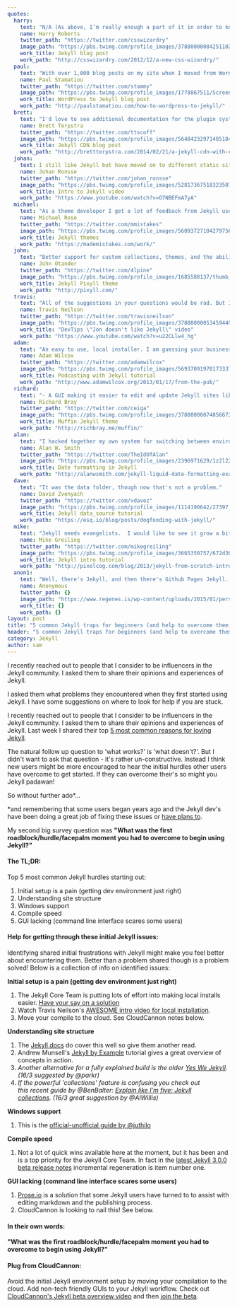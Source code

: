 ```yaml
---
quotes:
  harry:
    text: "N/A (As above, I’m really enough a part of it in order to know what’s missing.)"
    name: Harry Roberts
    twitter_path: "https://twitter.com/csswizardry"
    image_path: "https://pbs.twimg.com/profile_images/378800000842511021/741a0a2593ea55bbd6238f8705c7074f_400x400.jpeg"
    work_title: Jekyll blog post
    work_path: "http://csswizardry.com/2012/12/a-new-css-wizardry/"
  paul:
    text: "With over 1,000 blog posts on my site when I moved from WordPress to Jekyll, it takes some time to generate my site. That was a minor annoyance which has gotten better over the years with faster computers and more performant Jekyll updates."
    name: Paul Stamatiou
    twitter_path: "https://twitter.com/stammy"
    image_path: "https://pbs.twimg.com/profile_images/1778867511/Screen_Shot_2012-01-24_at_2.03.52_PM_400x400.png"
    work_title: WordPress to Jekyll blog post
    work_path: "http://paulstamatiou.com/how-to-wordpress-to-jekyll/"
  brett:
    text: "I'd love to see additional documentation for the plugin system. The basics are well documented these days, but it still takes a lot of digging to figure out how to do anything unexpected."
    name: Brett Terpstra
    twitter_path: "https://twitter.com/ttscoff"
    image_path: "https://pbs.twimg.com/profile_images/564842329714851840/qqDLuEwd_400x400.jpeg"
    work_title: Jekyll CDN blog post
    work_path: "http://brettterpstra.com/2014/02/21/a-jekyll-cdn-with-cloudfront/"
  johan:
    text: I still like Jekyll but have moved on to different static site generators because Jekyll is just too slow for my needs.
    name: Johan Ronsse
    twitter_path: "https://twitter.com/johan_ronsse"
    image_path: "https://pbs.twimg.com/profile_images/528173675183235075/COCkQ3PO_400x400.jpeg"
    work_title: Intro to Jekyll video
    work_path: "https://www.youtube.com/watch?v=O7NBEFmA7yA"
  michael:
    text: "As a theme developer I get a lot of feedback from Jekyll users. The ones I hear from the most are generally non-devs who gravitate to Jekyll because of the free hosting GitHub Pages provides. From their comments there definitely is a void to fill in providing a service that makes working with Jekyll easier. Whether that's something like prose.io, a GUI wrapper for those who fear the CLI, or just making it easier to get it installed and running on their system.\n\nAs far as features for Jekyll it seems to be moving in the right direction with 3.0. I have a fairly large Jekyll site and it takes forever to build, so anything to improve performance there has my vote. With the incremental rebuild stuff the Jekyll core team is working on hopefully that will be a non-issue."
    name: Michael Rose
    twitter_path: "https://twitter.com/mmistakes"
    image_path: "https://pbs.twimg.com/profile_images/560937271042797568/m5VndD_B.jpeg"
    work_title: Jekyll themes
    work_path: "https://mademistakes.com/work/"
  john:
    text: "Better support for custom collections, themes, and the ability to potentially switch out themes on the fly. It would be ideal if there were an easier way to ship with plugin support (Github pages doesn't support it)."
    name: John Otander
    twitter_path: "https://twitter.com/4lpine"
    image_path: "https://pbs.twimg.com/profile_images/1685588137/thumb_400x400.jpg"
    work_title: Jekyll Pixyll theme
    work_path: "http://pixyll.com/"
  travis:
    text: "All of the suggestions in your questions would be rad. But I think Jekyll would have greater adoption if there were some app that would handle the config and compile. I answer a lot of questions all day about how to do this or that. Mostly just getting started.\n\nA lot of questions about getting it running on windows.\n\nIt's hard to dev a jekyll site for someone else. They just want a blog. There is prose.io, but it has its ... hang ups."
    name: Travis Neilson
    twitter_path: "https://twitter.com/travisneilson"
    image_path: "https://pbs.twimg.com/profile_images/378800000534594497/ff6e59ec85e5f439931a13a11e7e5212_400x400.jpeg"
    work_title: "DevTips \"Jon doesn't like Jekyll\" video"
    work_path: "https://www.youtube.com/watch?v=u22CLlw4_hg"
  adam:
    text: "An easy to use, local installer. I am guessing your business model will mostly be managing the Jekyll engine, and letting people submit content in an easy way- thus locally installing Jekyll isn't on your radar. That said, I truly believe that a standalone installer for Jekyll is needed to open it out to people unable to find their way through installing and managing gems just to get up and running.\n\nThere is Omnibus Jekyll [1], a standalone installer for Jekyll and dependencies, but work on that is slow and not currently the main focus of the Jekyll developers.\n\n[1] https://github.com/jekyll/omnibus-jekyll"
    name: Adam Wilcox
    twitter_path: "https://twitter.com/adamwilcox"
    image_path: "https://pbs.twimg.com/profile_images/569370919701733376/SZzuCEB-_400x400.jpeg"
    work_title: Podcasting with Jekyll tutorial
    work_path: "http://www.adamwilcox.org/2013/01/17/from-the-pub/"
  richard:
    text: "- A GUI making it easier to edit and update Jekyll sites like Wordpress, or Tumblr.\n- Possibly a Nodejs version."
    name: Richard Bray
    twitter_path: "https://twitter.com/ceiga"
    image_path: "https://pbs.twimg.com/profile_images/378800000748566726/83e335bc62829792ef3fa876463bb7e3_400x400.jpeg"
    work_title: Muffin Jekyll theme
    work_path: "http://richbray.me/muffin/"
  alan:
    text: "I hacked together my own system for switching between environments:\n\n- dev - for testing HTML/JS/CSS changes.\n- drafts - to speed up jekyll builds for previewing content. \n- prod - what I build locally that gets deployed to the site. \n\nFor a while, I setup an external image directory so that images weren't under the main tree. I don't do that anymore and am not sure it's needed. (Did it to keep full deployments smaller)\n\n---\n\nI should point out that I'm about to move away from Jekyll to build a dynamic site. This has less to do with Jekyll and more to do with me wanted to mess around with Rails."
    name: Alan W. Smith
    twitter_path: "https://twitter.com/TheIdOfAlan"
    image_path: "https://pbs.twimg.com/profile_images/2396971629/1z2l22mqcpqvhlv3hs9t_400x400.jpeg"
    work_title: Date formatting in Jekyll
    work_path: "http://alanwsmith.com/jekyll-liquid-date-formatting-examples"
  dave:
    text: "It was the data folder, though now that's not a problem."
    name: David Zvenyach
    twitter_path: "https://twitter.com/vdavez"
    image_path: "https://pbs.twimg.com/profile_images/1114190642/27397_8639519_5240_n_400x400.jpg"
    work_title: Jekyll data_source tutorial
    work_path: "https://esq.io/blog/posts/dogfooding-with-jekyll/"
  mike:
    text: "Jekyll needs evangelists.  I would like to see it grow a bit outside of its niche and reach more mainstream support, though given its learning curve I realize the mainstream appeal may have a ceiling.\n\nI for one am sick of clients handing me a bloated Wordpress installation to maintain when all they are using it for are few static web pages and a layout template.  The number of server resources and maintenance headaches that could be avoided is staggering."
    name: Mike Greiling
    twitter_path: "https://twitter.com/mikegreiling"
    image_path: "https://pbs.twimg.com/profile_images/3665350757/672d30f885ed73aa4e1d7d8d87289649_400x400.png"
    work_title: Jekyll intro tutorial
    work_path: "http://pixelcog.com/blog/2013/jekyll-from-scratch-introduction/"
  anon1:
    text: "Well, there's Jekyll, and then there's Github Pages Jekyll. Jekyll itself is pretty straightforward, but Github Pages doesn't have great error messaging on build fail. It has gotten a bit better over the years, but still... Jekyll itself was pretty easy to work with once you figured out the basic config setup (which, if you've never used a config file before, takes a little learning, but not too bad)."
    name: Anonymous
    twitter_path: {}
    image_path: "https://www.regenes.is/wp-content/uploads/2015/01/person-placeholder-400x400.png"
    work_title: {}
    work_path: {}
layout: post
title: "5 common Jekyll traps for beginners (and help to overcome them!)"
header: "5 common Jekyll traps for beginners (and help to overcome them!)"
category: Jekyll
author: sam
---
```

I recently reached out to people that I consider to be influencers in the Jekyll community. I asked them to share their opinions and experiences of Jekyll.

I asked them what problems they encountered when they first started using Jekyll. I have some suggestions on where to look for help if you are stuck. <!-- excerpt stop -->

I recently reached out to people that I consider to be influencers in the Jekyll community. I asked them to share their opinions and experiences of Jekyll. Last week I shared their top [5 most common reasons for loving Jekyll](http://cloudcannon.com/jekyll/2015/03/04/5-reasons-you-should-use-jekyll.html).

The natural follow up question to &#39;what works?&#39; is &#39;what doesn&#39;t?&#39;. But I didn&#39;t want to ask that question - it&#39;s rather un-constructive. Instead I think new users might be more encouraged to hear the initial hurdles other users have overcome to get started. If they can overcome their&#39;s so might you Jekyll padawan!

So without further ado*...

*and remembering that some users began years ago and the Jekyll dev&#39;s have been doing a great job of fixing these issues or [have plans to](https://github.com/jekyll/jekyll/issues/3324).

My second big survey question was **&quot;What was the first roadblock/hurdle/facepalm moment you had to overcome to begin using Jekyll?&quot;**

#### The TL;DR:

Top 5 most common Jekyll hurdles starting out:

1.  Initial setup is a pain (getting dev environment just right)
2.  Understanding site structure
3.  Windows support
4.  Compile speed
5.  GUI lacking (command line interface scares some users)

#### Help for getting through these initial Jekyll issues:

Identifying shared initial frustrations with Jekyll might make you feel better about encountering them. Better than a problem shared though is a problem solved! Below is a collection of info on identified issues:

**Initial setup is a pain (getting dev environment just right)**

1.  The Jekyll Core Team is putting lots of effort into making local installs easier. [Have your say on a solution](https://talk.jekyllrb.com/t/poll-installation-priorities-for-3-0/106)
2.  Watch Travis Neilson&#39;s [AWESOME intro video for local installation](https://www.youtube.com/watch?v=iWowJBRMtpc).
3.  Move your compile to the cloud. See CloudCannon notes below.

**Understanding site structure**

1.  The [Jekyll docs](http://jekyllrb.com/docs/structure/) do cover this well so give them another read.
2.  Andrew Munsell&#39;s [Jekyll by Example](https://www.andrewmunsell.com/tutorials/jekyll-by-example/tutorial) tutorial gives a great overview of concepts in action.
3.  _Another alternative for a fully explained build is the older [Yes We Jekyll](http://yeswejekyll.com/). (16/3 suggested by @parkr)_
4.  _If the powerful &#39;collections&#39; feature is confusing you&nbsp;check out this&nbsp;recent guide by @BenBalter:&nbsp;[Explain like I&rsquo;m five: Jekyll collections](http://ben.balter.com/2015/02/20/jekyll-collections/).&nbsp;(16/3&nbsp;great&nbsp;suggestion by @AlWillis)_

**Windows support**

1.  This is the [official-unofficial guide by @juthilo](http://jekyll-windows.juthilo.com/)

**Compile speed**

1.  Not a lot of quick wins available here at the moment, but it has been and is a top priority for the Jekyll Core Team. In fact in the [latest Jekyll 3.0.0 beta release notes](https://github.com/jekyll/jekyll/blob/v3.0.0.beta1/History.markdown#head) incremental regeneration is item number one.

**GUI lacking (command line interface scares some users)**

1.  [Prose.io](http://prose.io/) is a solution that some Jekyll users have turned to to assist with editing markdown and the publishing process.
2.  CloudCannon is looking to nail this! See below.

#### In their own words:

**&quot;What was the first roadblock/hurdle/facepalm moment you had to overcome to begin using Jekyll?&quot;**

<!--|%%|%7B%25%20include%20%2Fquote.html%20quote%3Dpage.quotes.harry%25%7D|%%|-->
<!--|%%|%7B%25%20include%20%2Fquote.html%20quote%3Dpage.quotes.paul%25%7D|%%|-->
<!--|%%|%7B%25%20include%20%2Fquote.html%20quote%3Dpage.quotes.brett%25%7D|%%|-->
<!--|%%|%7B%25%20include%20%2Fquote.html%20quote%3Dpage.quotes.johan%25%7D|%%|-->
<!--|%%|%7B%25%20include%20%2Fquote.html%20quote%3Dpage.quotes.michael%25%7D|%%|-->
<!--|%%|%7B%25%20include%20%2Fquote.html%20quote%3Dpage.quotes.john%25%7D|%%|-->
<!--|%%|%7B%25%20include%20%2Fquote.html%20quote%3Dpage.quotes.travis%25%7D|%%|-->
<!--|%%|%7B%25%20include%20%2Fquote.html%20quote%3Dpage.quotes.adam%25%7D|%%|-->
<!--|%%|%7B%25%20include%20%2Fquote.html%20quote%3Dpage.quotes.richard%25%7D|%%|-->
<!--|%%|%7B%25%20include%20%2Fquote.html%20quote%3Dpage.quotes.alan%25%7D|%%|-->
<!--|%%|%7B%25%20include%20%2Fquote.html%20quote%3Dpage.quotes.dave%25%7D|%%|-->
<!--|%%|%7B%25%20include%20%2Fquote.html%20quote%3Dpage.quotes.mike%25%7D|%%|-->
<!--|%%|%7B%25%20include%20%2Fquote.html%20quote%3Dpage.quotes.anon1%25%7D|%%|-->

#### Plug from CloudCannon:

Avoid the initial Jekyll environment setup by moving your compilation to the cloud. Add non-tech friendly GUIs to your Jekyll workflow. Check out [CloudCannon&#39;s Jekyll beta overview video](https://www.youtube.com/watch?v=Fjd0V_pET5E) and then [join the beta](http://app.cloudcannon.com/jekyll_beta).